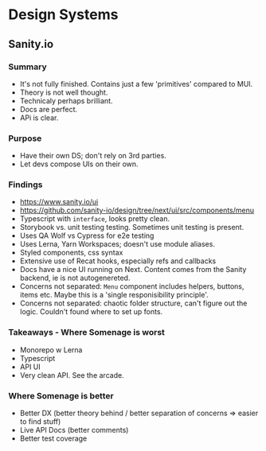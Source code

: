 # Design Systems

## Sanity.io

### Summary

- It's not fully finished. Contains just a few 'primitives' compared to MUI.
- Theory is not well thought.
- Technicaly perhaps brilliant.
- Docs are perfect.
- APi is clear.

### Purpose

- Have their own DS; don't rely on 3rd parties.
- Let devs compose UIs on their own.

### Findings

- https://www.sanity.io/ui
- https://github.com/sanity-io/design/tree/next/ui/src/components/menu
- Typescript with `interface`, looks pretty clean.
- Storybook vs. unit testing testing. Sometimes unit testing is present.
- Uses QA Wolf vs Cypress for e2e testing
- Uses Lerna, Yarn Workspaces; doesn't use module aliases.
- Styled components, css syntax
- Extensive use of Recat hooks, especially refs and callbacks
- Docs have a nice UI running on Next. Content comes from the Sanity backend, ie is not autogenereted.
- Concerns not separated: `Menu` component includes helpers, buttons, items etc. Maybe this is a 'single responisibility principle'.
- Concerns not separated: chaotic folder structure, can't figure out the logic. Couldn't found where to set up fonts.

### Takeaways - Where Somenage is worst

- Monorepo w Lerna
- Typescript
- API UI
- Very clean API. See the arcade.

### Where Somenage is better

- Better DX (better theory behind / better separation of concerns => easier to find stuff)
- Live API Docs (better comments)
- Better test coverage

